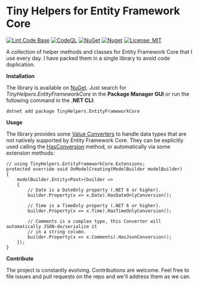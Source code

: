 # Tiny Helpers for Entity Framework Core

[![Lint Code Base](https://github.com/marcominerva/TinyHelpers/actions/workflows/linter.yml/badge.svg)](https://github.com/marcominerva/TinyHelpers/actions/workflows/linter.yml)
[![CodeQL](https://github.com/marcominerva/TinyHelpers/actions/workflows/codeql.yml/badge.svg)](https://github.com/marcominerva/TinyHelpers/actions/workflows/codeql.yml)
[![NuGet](https://img.shields.io/nuget/v/TinyHelpers.EntityFrameworkCore.svg?style=flat-square)](https://www.nuget.org/packages/TinyHelpers.EntityFrameworkCore)
[![Nuget](https://img.shields.io/nuget/dt/TinyHelpers.EntityFrameworkCore)](https://www.nuget.org/packages/TinyHelpers.EntityFrameworkCore)
[![License: MIT](https://img.shields.io/badge/License-MIT-yellow.svg)](https://github.com/marcominerva/TinyHelpers/blob/master/LICENSE)

A collection of helper methods and classes for Entity Framework Core that I use every day. I have packed them in a single library to avoid code duplication.

**Installation**

The library is available on [NuGet](https://www.nuget.org/packages/TinyHelpers.EntityFrameworkCore). Just search for *TinyHelpers.EntityFrameworkCore* in the **Package Manager GUI** or run the following command in the **.NET CLI**:

    dotnet add package TinyHelpers.EntityFrameworkCore

**Usage**

The library provides some [Value Converters](https://docs.microsoft.com/ef/core/modeling/value-conversions) to handle data types that are not natively supported by Entity Framework Core. They can be explicitly used calling the [HasConversion](https://docs.microsoft.com/dotnet/api/microsoft.entityframeworkcore.metadata.builders.propertybuilder.hasconversion) method, or automatically via some extension methods: 

    // using TinyHelpers.EntityFrameworkCore.Extensions;
    protected override void OnModelCreating(ModelBuilder modelBuilder)
    {
        modelBuilder.Entity<Post>(builder =>
        {           
            // Date is a DateOnly property (.NET 6 or higher).
            builder.Property(x => x.Date).HasDateOnlyConversion();
        
            // Time is a TimeOnly property (.NET 6 or higher).
            builder.Property(x => x.Time).HasTimeOnlyConversion();
       
            // Comments is a complex type, this Converter will automatically JSON-de/serialize it
            // in a string column.
            builder.Property(x => x.Comments).HasJsonConversion();
        });
    }

**Contribute**

The project is constantly evolving. Contributions are welcome. Feel free to file issues and pull requests on the repo and we'll address them as we can. 
